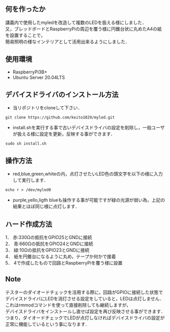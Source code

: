 ## 何を作ったか            
            
講義内で使用したmyledを改造して複数のLEDを扱える様にしました．  
又，ブレッドボードとRaspberryPiの周辺を覆う様に円錐台状に丸めたA4の紙を設置することで，  
簡易照明の様なインテリアとして活用出来るようにしました．           
            
## 使用環境            
            
* RaspberryPi3B+            
* Ubuntu Server 20.04LTS            
            
## デバイスドライバのインストール方法            
            
* 当リポジトリをcloneして下さい．            
```      
git clone https://github.com/keito1029/myled.git      
```           
  
* install.shを実行する事で古いデバイスドライバの設定を削除し，一般ユーザが扱える様に設定を更新，反映する事ができます．         
```           
sudo sh install.sh            
```           
            
## 操作方法            
  
* red,blue,green,whiteの内，点灯させたいLED色の頭文字を以下の様に入力して実行します．    
          
```           
echo r > /dev/myled0          
```           
            
* purple,yello,ligth blueも操作する事が可能ですが緑の光源が弱い為，上記の結果とほぼ同じ様に点灯します．          
  
## ハード作成方法           
          
1． 赤:330Ωの抵抗をGPIO25とGNDに接続          
2． 青:660Ωの抵抗をGPIO24とGNDに接続          
3． 緑:10Ωの抵抗をGPIO23とGNDに接続          
4． 紙を円錐台になるように丸め，テープか何かで接着        
5． 4で作成したもので回路とRaspberryPiを覆う様に設置  
        
         
## Note        
        
テスターのダイオードチェックを活用する際に，回路がGPIOに接続した状態でデバイスドライバにLEDを消灯させる設定をしていると，LEDは点灯しません．        
これはrmmodコマンドを使って直接削除しても継続しますが，    
デバイスドライバをインストールし直せば設定を再び反映させる事ができます．  
つまり，ダイオードチェックでLEDが点灯しなければデバイスドライバの設定が正常に機能しているという事になります．  
        
      
      
    
  

